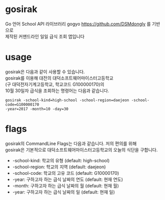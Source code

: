 # gosirak

Go 언어 School API 라이브러리 gogyo <https://github.com/DSMdongly> 를 기반으로<br> 제작된 커맨드라인 일일 급식 조회 앱입니다

# usage

gosirak은 다음과 같이 사용할 수 있습니다.<br> gosirak를 이용해 대전의 대덕소프트웨어마이스터고등학교<br>
(구 대덕전자기계고등학교, 학교코드 G100000170)의<br> 10월 30일자 급식을 조회하는 명령어는 다음과 같습니다.

    gosirak -school-kind=high-school -school-region=daejeon -school-code=G100000170 
    -year=2017 -month=10 -day=30

# flags

gosirak의 CommandLine Flags는 다음과 같습니다. 저의 편의를 위해 <br> gosirak은 기본적으로 
대덕소프트웨어마이스터고등학교의 오늘의 식단을 구합니다.

- -school-kind: 학교의 유형 (default: high-school)
- -school-region: 학교의 지역 (default: daejeon)
- -school-code: 학교의 고유 코드 (default: G10000170)
- -year: 구하고자 하는 급식 날짜의 연도 (default: 현재 연도)
- -month: 구하고자 하는 급식 날짜의 월 (default: 현재 월)
- -year: 구하고자 하는 급식 날짜의 일 (default: 현재 일)
